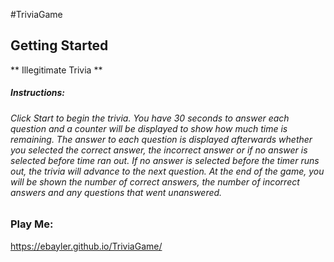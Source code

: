 #TriviaGame

## Getting Started

** Illegitimate Trivia **

##### Instructions:

###### Click Start to begin the trivia. You have 30 seconds to answer each question and a counter will be displayed to show how much time is remaining. The answer to each question is displayed afterwards whether you selected the correct answer, the incorrect answer or if no answer is selected before time ran out. If no answer is selected before the timer runs out, the trivia will advance to the next question. At the end of the game, you will be shown the number of correct answers, the number of incorrect answers and any questions that went unanswered.

### Play Me:
https://ebayler.github.io/TriviaGame/